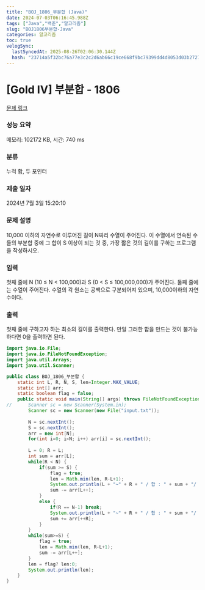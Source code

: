 ```yaml
---
title: "BOJ_1806_부분합 (Java)"
date: 2024-07-03T06:16:45.988Z
tags: ["Java","백준","알고리즘"]
slug: "BOJ1806부분합-Java"
categories: 알고리즘
toc: true
velogSync:
  lastSyncedAt: 2025-08-26T02:06:30.144Z
  hash: "23714a5f32bc76a77e3c2c2d6ab66c19ce668f9bc79399dd4d8053d03b272764"
---
```


# [Gold IV] 부분합 - 1806 

[문제 링크](https://www.acmicpc.net/problem/1806) 

### 성능 요약

메모리: 102172 KB, 시간: 740 ms

### 분류

누적 합, 두 포인터

### 제출 일자

2024년 7월 3일 15:20:10

### 문제 설명

<p>10,000 이하의 자연수로 이루어진 길이 N짜리 수열이 주어진다. 이 수열에서 연속된 수들의 부분합 중에 그 합이 S 이상이 되는 것 중, 가장 짧은 것의 길이를 구하는 프로그램을 작성하시오.</p>

### 입력 

 <p>첫째 줄에 N (10 ≤ N < 100,000)과 S (0 < S ≤ 100,000,000)가 주어진다. 둘째 줄에는 수열이 주어진다. 수열의 각 원소는 공백으로 구분되어져 있으며, 10,000이하의 자연수이다.</p>

### 출력 

 <p>첫째 줄에 구하고자 하는 최소의 길이를 출력한다. 만일 그러한 합을 만드는 것이 불가능하다면 0을 출력하면 된다.</p>


```java
import java.io.File;
import java.io.FileNotFoundException;
import java.util.Arrays;
import java.util.Scanner;

public class BOJ_1806_부분합 {
	static int L, R, N, S, len=Integer.MAX_VALUE;
	static int[] arr;
	static boolean flag = false;
	public static void main(String[] args) throws FileNotFoundException {
//		Scanner sc = new Scanner(System.in);
		Scanner sc = new Scanner(new File("input.txt"));
		
		N = sc.nextInt();
		S = sc.nextInt();
		arr = new int[N];
		for(int i=0; i<N; i++) arr[i] = sc.nextInt();
		
		L = 0; R = L;
		int sum = arr[L];
		while(R < N) {
			if(sum >= S) {
				flag = true;
				len = Math.min(len, R-L+1);
				System.out.println(L + "~" + R + " / 합 : " + sum + "/ len : " + len);
				sum -= arr[L++];
			}
			else {
				if(R == N-1) break;
				System.out.println(L + "~" + R + " / 합 : " + sum + "/ len : " + len);
				sum += arr[++R];
			}
		}
		while(sum>=S) {
			flag = true;
			len = Math.min(len, R-L+1);
			sum -= arr[L++];
		}
		len = flag? len:0;
		System.out.println(len);
	}
}

```